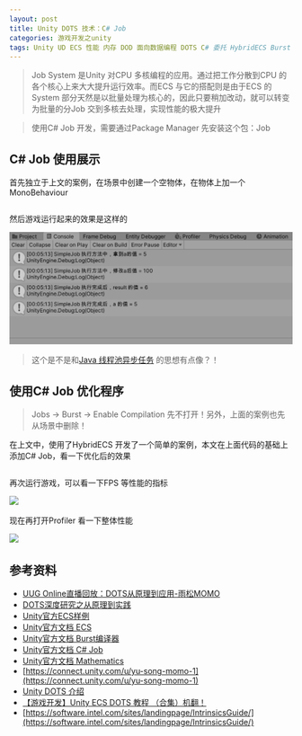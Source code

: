 ```yaml
---
layout: post
title: Unity DOTS 技术：C# Job
categories: 游戏开发之unity
tags: Unity UD ECS 性能 内存 DOD 面向数据编程 DOTS C# 委托 HybridECS Burst 
---
```


>Job System 是Unity 对CPU 多核编程的应用。通过把工作分散到CPU 的各个核心上来大大提升运行效率。而ECS 与它的搭配则是由于ECS 的System 部分天然是以批量处理为核心的，因此只要稍加改动，就可以转变为批量的分Job 交到多核去处理，实现性能的极大提升

>使用C# Job 开发，需要通过Package Manager 先安装这个包：Job

## C# Job 使用展示

首先独立于上文的案例，在场景中创建一个空物体，在物体上加一个MonoBehaviour

```c#

```

然后游戏运行起来的效果是这样的

![](../media/image/2020-11-29/01.png)

>这个是不是和[Java 线程池异步任务](http://www.xumenger.com/callable-future-20201105/) 的思想有点像？！

## 使用C# Job 优化程序

>Jobs -> Burst -> Enable Compilation 先不打开！另外，上面的案例也先从场景中删除！

在上文中，使用了HybridECS 开发了一个简单的案例，本文在上面代码的基础上添加C# Job，看一下优化后的效果

```c#

```

再次运行游戏，可以看一下FPS 等性能的指标

![](../media/2020-11-29/.gif)

现在再打开Profiler 看一下整体性能

![](../media/2020-11-29/.gif)

## 参考资料

* [UUG Online直播回放：DOTS从原理到应用-雨松MOMO](https://www.bilibili.com/video/BV1sD4y1Q7an)
* [DOTS深度研究之从原理到实践](https://www.xuanyusong.com/archives/4708)
* [Unity官方ECS样例](https://github.com/Unity-Technologies/EntityComponentSystemSamples.git)
* [Unity官方文档 ECS](https://docs.unity3d.com/Packages/com.unity.entities@0.16/manual/index.html)
* [Unity官方文档 Burst编译器](https://docs.unity3d.com/Packages/com.unity.burst@1.4/manual/index.html)
* [Unity官方文档 C# Job](https://docs.unity3d.com/Manual/JobSystem.html)
* [Unity官方文档 Mathematics](https://docs.unity3d.com/Packages/com.unity.mathematics@1.2/manual/index.html)
* [https://connect.unity.com/u/yu-song-momo-1](https://connect.unity.com/u/yu-song-momo-1)
* [Unity DOTS 介绍](https://www.bilibili.com/video/BV1tp4y1S7sc)
* [【游戏开发】Unity ECS DOTS 教程 （合集）机翻！](https://www.bilibili.com/video/BV1qE411x7Wg)
* [https://software.intel.com/sites/landingpage/IntrinsicsGuide/](https://software.intel.com/sites/landingpage/IntrinsicsGuide/)
